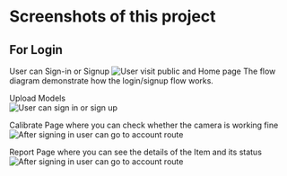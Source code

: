 # Screenshots of this project
## For Login
User can Sign-in or Signup
![User visit public and Home page](https://www.linkpicture.com/q/Image1_7.png)
The flow diagram demonstrate how the login/signup flow works.

Upload Models <br>
![User can sign in or sign up](https://www.linkpicture.com/q/Image2_8.png)

Calibrate Page where you can check whether the camera is working fine
![After signing in user can go to account route](https://www.linkpicture.com/q/Image3_6.png)

Report Page where you can see the details of the Item and its status
![After signing in user can go to account route](https://www.linkpicture.com/q/Image4_6.png)


